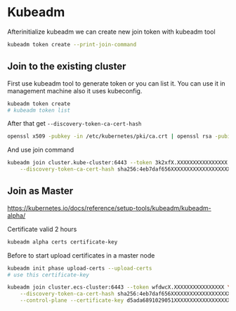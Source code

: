 # Kubeadm

Afterinitialize kubeadm we can create new join token with kubeadm tool

```sh
kubeadm token create --print-join-command
```

## Join to the existing cluster

First use kubeadm tool to generate token or you can list it.
You can use it in management machine also it uses kubeconfig.

```sh
kubeadm token create
# kubeadm token list
```

After that get `--discovery-token-ca-cert-hash`

```sh
openssl x509 -pubkey -in /etc/kubernetes/pki/ca.crt | openssl rsa -pubin -outform der 2>/dev/null | openssl dgst -sha256 -hex | sed 's/^.* //'
```

And use join command

```sh
kubeadm join cluster.kube-cluster:6443 --token 3k2xfX.XXXXXXXXXXXXXXXX \
    --discovery-token-ca-cert-hash sha256:4eb7daf656XXXXXXXXXXXXXXXXXXXXXXXXXXXXXXXXXXXXXXXXXXXXXXXXXXXXXX
```

## Join as Master

https://kubernetes.io/docs/reference/setup-tools/kubeadm/kubeadm-alpha/

Certificate valid 2 hours

```sh
kubeadm alpha certs certificate-key
```

Before to start upload certificates in a master node

```sh
kubeadm init phase upload-certs --upload-certs
# use this certificate-key
```

```sh
kubeadm join cluster.ecs-cluster:6443 --token wfdwcX.XXXXXXXXXXXXXXXX \
    --discovery-token-ca-cert-hash sha256:4eb7daf656XXXXXXXXXXXXXXXXXXXXXXXXXXXXXXXXXXXXXXXXXXXXXXXXXXXXXX \
    --control-plane --certificate-key d5ada6891029051XXXXXXXXXXXXXXXXXXXXXXXXXXXXXXXXXXXXXXXXXXXXXXXXX
```
